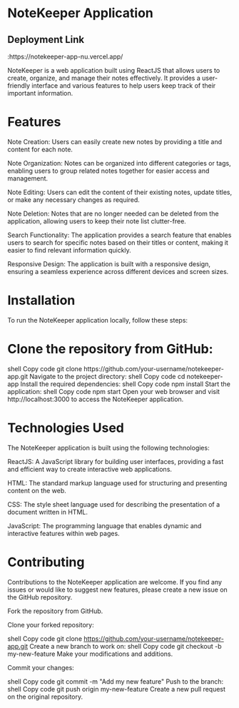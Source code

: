<h1>NoteKeeper Application</h1>
<h2>Deployment Link</h2>:https://notekeeper-app-nu.vercel.app/


NoteKeeper is a web application built using ReactJS that allows users to create, organize, and manage their notes effectively. It provides a user-friendly interface and various features to help users keep track of their important information.

<h1>Features</h1>
Note Creation: Users can easily create new notes by providing a title and content for each note.

Note Organization: Notes can be organized into different categories or tags, enabling users to group related notes together for easier access and management.

Note Editing: Users can edit the content of their existing notes, update titles, or make any necessary changes as required.

Note Deletion: Notes that are no longer needed can be deleted from the application, allowing users to keep their note list clutter-free.

Search Functionality: The application provides a search feature that enables users to search for specific notes based on their titles or content, making it easier to find relevant information quickly.

Responsive Design: The application is built with a responsive design, ensuring a seamless experience across different devices and screen sizes.

<h1>Installation</h1>
To run the NoteKeeper application locally, follow these steps:

<h1>Clone the repository from GitHub:</h1>
shell
Copy code
git clone https://github.com/your-username/notekeeper-app.git
Navigate to the project directory:
shell
Copy code
cd notekeeper-app
Install the required dependencies:
shell
Copy code
npm install
Start the application:
shell
Copy code
npm start
Open your web browser and visit http://localhost:3000 to access the NoteKeeper application.



<h1>Technologies Used</h1>
The NoteKeeper application is built using the following technologies:

ReactJS: A JavaScript library for building user interfaces, providing a fast and efficient way to create interactive web applications.

HTML: The standard markup language used for structuring and presenting content on the web.

CSS: The style sheet language used for describing the presentation of a document written in HTML.

JavaScript: The programming language that enables dynamic and interactive features within web pages.

<h1>Contributing</h1>
Contributions to the NoteKeeper application are welcome. If you find any issues or would like to suggest new features, please create a new issue on the GitHub repository.

Fork the repository from GitHub.

Clone your forked repository:

shell
Copy code
git clone https://github.com/your-username/notekeeper-app.git
Create a new branch to work on:
shell
Copy code
git checkout -b my-new-feature
Make your modifications and additions.

Commit your changes:

shell
Copy code
git commit -m "Add my new feature"
Push to the branch:
shell
Copy code
git push origin my-new-feature
Create a new pull request on the original repository.
